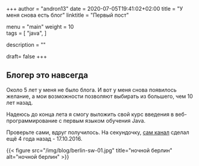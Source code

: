 +++
author = "andron13"
date = 2020-07-05T19:41:02+02:00
title = "У меня снова есть блог"
linktitle = "Первый пост"

menu = "main"
weight = 10  
tags = [
    "java",
]
 
description = ""

draft= false
+++

## Блогер это навсегда

Около 5 лет у меня не было блога. И вот у меня снова появилось желание, а мои возможности позволяют выбирать из большего, чем 10 лет назад.

Надеюсь до конца лета я смогу выложить свой курс введения в веб-программирование с первым языком обучения Java. 

Проверьте сами, вдруг получилось. На секундочку, [сам канал](https://www.youtube.com/channel/UCop5lg-NiMHEZJWq26C8znA/about?view_as=subscriber) сделал ещё 4 года назад - 17.10.2016. 

{{< figure src="/img/blog/berlin-sw-01.jpg" title="ночной берлин" alt="ночной берлин" >}}


